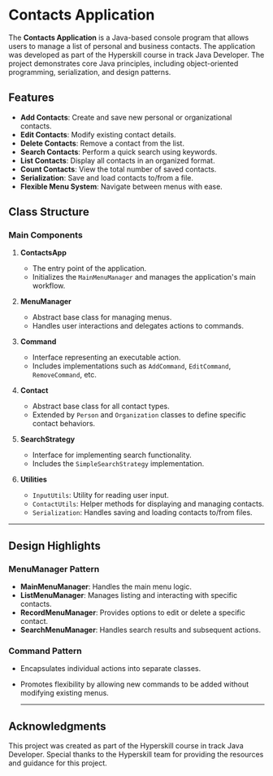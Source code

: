 # Contacts Application

The **Contacts Application** is a Java-based console program that allows users to manage a list of personal and business contacts. The application was developed as part of the Hyperskill course in track Java Developer. The project demonstrates core Java principles, including object-oriented programming, serialization, and design patterns.

## Features

- **Add Contacts**: Create and save new personal or organizational contacts.
- **Edit Contacts**: Modify existing contact details.
- **Delete Contacts**: Remove a contact from the list.
- **Search Contacts**: Perform a quick search using keywords.
- **List Contacts**: Display all contacts in an organized format.
- **Count Contacts**: View the total number of saved contacts.
- **Serialization**: Save and load contacts to/from a file.
- **Flexible Menu System**: Navigate between menus with ease.

## Class Structure

### Main Components

1. **ContactsApp**
   - The entry point of the application.
   - Initializes the `MainMenuManager` and manages the application's main workflow.

2. **MenuManager**
   - Abstract base class for managing menus.
   - Handles user interactions and delegates actions to commands.

3. **Command**
   - Interface representing an executable action.
   - Includes implementations such as `AddCommand`, `EditCommand`, `RemoveCommand`, etc.

4. **Contact**
   - Abstract base class for all contact types.
   - Extended by `Person` and `Organization` classes to define specific contact behaviors.

5. **SearchStrategy**
   - Interface for implementing search functionality.
   - Includes the `SimpleSearchStrategy` implementation.

6. **Utilities**
   - `InputUtils`: Utility for reading user input.
   - `ContactUtils`: Helper methods for displaying and managing contacts.
   - `Serialization`: Handles saving and loading contacts to/from files.

---


## Design Highlights

### MenuManager Pattern
- **MainMenuManager**: Handles the main menu logic.
- **ListMenuManager**: Manages listing and interacting with specific contacts.
- **RecordMenuManager**: Provides options to edit or delete a specific contact.
- **SearchMenuManager**: Handles search results and subsequent actions.

### Command Pattern
- Encapsulates individual actions into separate classes.
- Promotes flexibility by allowing new commands to be added without modifying existing menus.
  
  ---


## Acknowledgments

This project was created as part of the Hyperskill course in track Java Developer. Special thanks to the Hyperskill team for providing the resources and guidance for this project.
